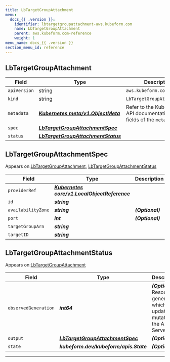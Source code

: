 ```yaml
---
title: LbTargetGroupAttachment
menu:
  docs_{{ .version }}:
    identifier: lbtargetgroupattachment-aws.kubeform.com
    name: LbTargetGroupAttachment
    parent: aws.kubeform.com-reference
    weight: 1
menu_name: docs_{{ .version }}
section_menu_id: reference
---
```


## LbTargetGroupAttachment
| Field | Type | Description |
| ------ | ----- | ----------- |
| `apiVersion` | string | `aws.kubeform.com/v1alpha1` |
|    `kind` | string | `LbTargetGroupAttachment` |
| `metadata` | ***[Kubernetes meta/v1.ObjectMeta](https://kubernetes.io/docs/reference/generated/kubernetes-api/v1.13/#objectmeta-v1-meta)***|Refer to the Kubernetes API documentation for the fields of the `metadata` field.|
| `spec` | ***[LbTargetGroupAttachmentSpec](#lbtargetgroupattachmentspec)***||
| `status` | ***[LbTargetGroupAttachmentStatus](#lbtargetgroupattachmentstatus)***||
## LbTargetGroupAttachmentSpec

Appears on:[LbTargetGroupAttachment](#lbtargetgroupattachment), [LbTargetGroupAttachmentStatus](#lbtargetgroupattachmentstatus)

| Field | Type | Description |
| ------ | ----- | ----------- |
| `providerRef` | ***[Kubernetes core/v1.LocalObjectReference](https://kubernetes.io/docs/reference/generated/kubernetes-api/v1.13/#localobjectreference-v1-core)***||
| `id` | ***string***||
| `availabilityZone` | ***string***| ***(Optional)*** |
| `port` | ***int***| ***(Optional)*** |
| `targetGroupArn` | ***string***||
| `targetID` | ***string***||
## LbTargetGroupAttachmentStatus

Appears on:[LbTargetGroupAttachment](#lbtargetgroupattachment)

| Field | Type | Description |
| ------ | ----- | ----------- |
| `observedGeneration` | ***int64***| ***(Optional)*** Resource generation, which is updated on mutation by the API Server.|
| `output` | ***[LbTargetGroupAttachmentSpec](#lbtargetgroupattachmentspec)***| ***(Optional)*** |
| `state` | ***kubeform.dev/kubeform/apis.State***| ***(Optional)*** |
---
